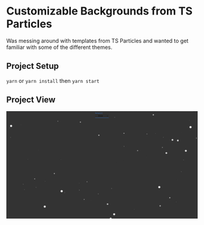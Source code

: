# Customizable Backgrounds from TS Particles

Was messing around with templates from TS Particles and wanted to get familiar with some of the different themes.

## Project Setup

`yarn` or `yarn install`
then
`yarn start`

## Project View

![Screenshot](screenshot.png)
